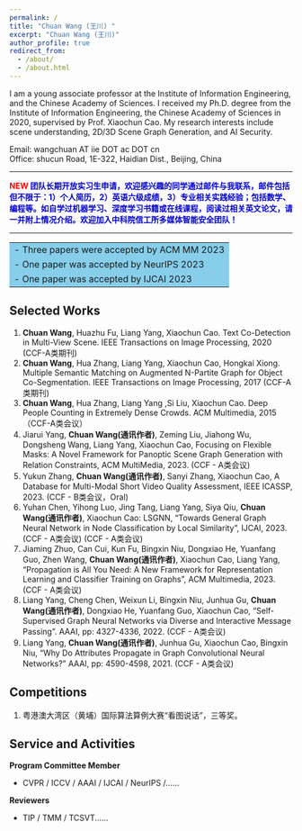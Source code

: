 ```yaml
---
permalink: /
title: "Chuan Wang (王川) "
excerpt: "Chuan Wang (王川)"
author_profile: true
redirect_from: 
  - /about/
  - /about.html
---
```


I am a young associate professor at the Institute of Information Engineering, and the Chinese Academy of Sciences. I received my Ph.D. degree from the Institute of Information Engineering, the Chinese Academy of Sciences in 2020, supervised by Prof. Xiaochun Cao. My research interests include scene understanding, 2D/3D Scene Graph Generation, and AI Security.

Email: wangchuan AT iie DOT ac DOT cn <br>
Office: shucun Road, 1E-322, Haidian Dist., Beijing, China

------

**<font color=red>NEW</font> <font color=MediumBlue>团队长期开放实习生申请，欢迎感兴趣的同学通过邮件与我联系，邮件包括但不限于：1）个人简历，2）英语六级成绩，3）专业相关实践经验；包括数学、编程等。如自学过机器学习、深度学习书籍或在线课程，阅读过相关英文论文，请一并附上情况介绍。欢迎加入中科院信工所多媒体智能安全团队！</font>**





------

  


    
    
<table><tr><td bgcolor=SkyBlue>
- Three papers were accepted by ACM MM 2023
</td></tr>
<tr><td bgcolor=SkyBlue>
- One paper was accepted by NeurIPS 2023
</td></tr><tr><td bgcolor=SkyBlue>
- One paper was accepted by IJCAI 2023</td></tr>
</table>

Selected Works
------
1.	**Chuan Wang**, Huazhu Fu, Liang Yang, Xiaochun Cao. Text Co-Detection in Multi-View Scene. IEEE Transactions on Image Processing, 2020 (CCF-A类期刊)
2.	**Chuan Wang**, Hua Zhang, Liang Yang, Xiaochun Cao, Hongkai Xiong. Multiple Semantic Matching on Augmented N-Partite Graph for Object Co-Segmentation. IEEE Transactions on Image Processing, 2017 (CCF-A类期刊)
3.	**Chuan Wang**, Hua Zhang, Liang Yang ,Si Liu, Xiaochun Cao. Deep People Counting in Extremely Dense Crowds. ACM Multimedia, 2015（CCF-A类会议）
4.	Jiarui Yang, **Chuan Wang(通讯作者)**, Zeming Liu, Jiahong Wu, Dongsheng Wang, Liang Yang, Xiaochun Cao, Focusing on Flexible Masks: A Novel Framework for Panoptic Scene Graph Generation with Relation Constraints, ACM MultiMedia, 2023. (CCF - A类会议)
5.	Yukun Zhang, **Chuan Wang(通讯作者)**, Sanyi Zhang, Xiaochun Cao, A Database for Multi-Modal Short Video Quality Assessment, IEEE ICASSP, 2023. (CCF - B类会议，Oral)
6.	Yuhan Chen, Yihong Luo, Jing Tang, Liang Yang, Siya Qiu, **Chuan Wang(通讯作者)**, Xiaochun Cao: LSGNN, “Towards General Graph Neural Network in Node Classification by Local Similarity”, IJCAI, 2023. (CCF - A类会议) (CCF - A类会议)
7.	Jiaming Zhuo, Can Cui, Kun Fu, Bingxin Niu, Dongxiao He, Yuanfang Guo, Zhen Wang, **Chuan Wang(通讯作者)**, Xiaochun Cao, Liang Yang, “Propagation is All You Need: A New Framework for Representation Learning and Classifier Training on Graphs”, ACM Multimedia, 2023. (CCF - A类会议)
8.	Liang Yang, Cheng Chen, Weixun Li, Bingxin Niu, Junhua Gu, **Chuan Wang(通讯作者)**, Dongxiao He, Yuanfang Guo, Xiaochun Cao, “Self-Supervised Graph Neural Networks via Diverse and Interactive Message Passing”. AAAI, pp: 4327-4336, 2022. (CCF - A类会议)
9.	Liang Yang, **Chuan Wang(通讯作者)**, Junhua Gu, Xiaochun Cao, Bingxin Niu, “Why Do Attributes Propagate in Graph Convolutional Neural Networks?” AAAI, pp: 4590-4598, 2021. (CCF - A类会议)

Competitions
------
1. 粤港澳大湾区（黄埔）国际算法算例大赛“看图说话”，三等奖。

Service and Activities
------
**Program Committee Member**
  - CVPR / ICCV / AAAI / IJCAI / NeurIPS /......

**Reviewers**
- TIP / TMM / TCSVT......


